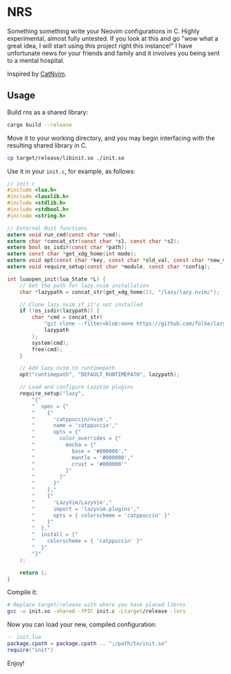 # NRS

Something something write your Neovim configurations in C. Highly experimental,
almost fully untested. If you look at this and go "wow what a great idea, I will
start using this project right this instance!" I have unfortunate news for your
friends and family and it involves you being sent to a mental hospital.

Inspired by [CatNvim](https://github.com/rewhile/CatNvim).

## Usage

Build rns as a shared library:

```bash
cargo build --release
```

Move it to your working directory, and you may begin interfacing with the
resulting shared library in C.

```bash
cp target/release/libinit.so ./init.so
```

Use it in your `init.c`, for example, as follows:

```c
// init.c
#include <lua.h>
#include <lauxlib.h>
#include <stdlib.h>
#include <stdbool.h>
#include <string.h>

// External Rust functions
extern void run_cmd(const char *cmd);
extern char *concat_str(const char *s1, const char *s2);
extern bool os_isdir(const char *path);
extern const char *get_xdg_home(int mode);
extern void opt(const char *key, const char *old_val, const char *new_val);
extern void require_setup(const char *module, const char *config);

int luaopen_init(lua_State *L) {
    // Get the path for lazy.nvim installation
    char *lazypath = concat_str(get_xdg_home(1), "/lazy/lazy.nvim/");

    // Clone lazy.nvim if it's not installed
    if (!os_isdir(lazypath)) {
        char *cmd = concat_str(
            "git clone --filter=blob:none https://github.com/folke/lazy.nvim.git --branch=stable ",
            lazypath
        );
        system(cmd);
        free(cmd);
    }

    // Add lazy.nvim to runtimepath
    opt("runtimepath", "DEFAULT_RUNTIMEPATH", lazypath);

    // Load and configure LazyVim plugins
    require_setup("lazy",
        "{"
        "  spec = {"
        "    {"
        "      'catppuccin/nvim',"
        "      name = 'catppuccin',"
        "      opts = {"
        "        color_overrides = {"
        "          mocha = {"
        "            base = '#000000',"
        "            mantle = '#000000',"
        "            crust = '#000000'"
        "          }"
        "        }"
        "      }"
        "    },"
        "    {"
        "      'LazyVim/LazyVim',"
        "      import = 'lazyvim.plugins',"
        "      opts = { colorscheme = 'catppuccin' }"
        "    }"
        "  },"
        "  install = {"
        "    colorscheme = { 'catppuccin' }"
        "  }"
        "}"
    );

    return 1;
}
```

Compile it:

```bash
# Replace target/release with where you have placed librns
gcc -o init.so -shared -fPIC init.c -Ltarget/release -lnrs
```

Now you can load your new, compiled configuration:

```lua
-- init.lua
package.cpath = package.cpath .. ";/path/to/init.so"
require("init")
```

Enjoy!
